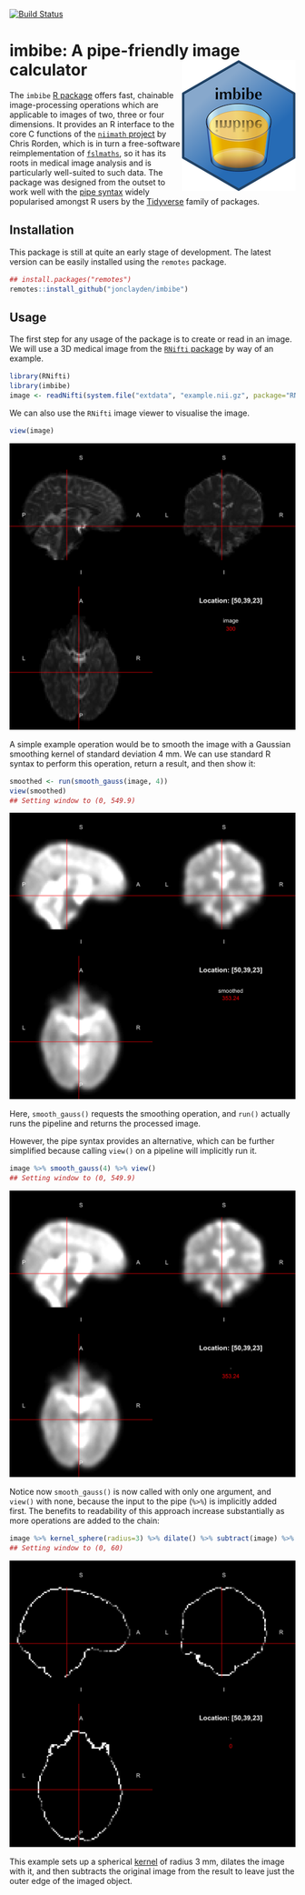 

<!-- badges: start -->
[![Build Status](https://travis-ci.org/jonclayden/imbibe.svg?branch=master)](https://travis-ci.org/jonclayden/imbibe)
<!-- badges: end -->

# imbibe: A pipe-friendly image calculator <img src='tools/figures/logo-small.png' align="right" />

The `imbibe` [R package](https://www.r-project.org) offers fast, chainable image-processing operations which are applicable to images of two, three or four dimensions. It provides an R interface to the core C functions of the [`niimath` project](https://github.com/rordenlab/niimath) by Chris Rorden, which is in turn a free-software reimplementation of [`fslmaths`](https://fsl.fmrib.ox.ac.uk/fsl/fslwiki/Fslutils), so it has its roots in medical image analysis and is particularly well-suited to such data. The package was designed from the outset to work well with the [pipe syntax](https://github.com/tidyverse/magrittr) widely popularised amongst R users by the [Tidyverse](https://www.tidyverse.org/) family of packages.

## Installation

This package is still at quite an early stage of development. The latest version can be easily installed using the `remotes` package.


```r
## install.packages("remotes")
remotes::install_github("jonclayden/imbibe")
```

## Usage

The first step for any usage of the package is to create or read in an image. We will use a 3D medical image from the [`RNifti` package](https://github.com/jonclayden/RNifti) by way of an example.


```r
library(RNifti)
library(imbibe)
image <- readNifti(system.file("extdata", "example.nii.gz", package="RNifti"))
```

We can also use the `RNifti` image viewer to visualise the image.


```r
view(image)
```

![plot of chunk original](tools/figures/original-1.png)

A simple example operation would be to smooth the image with a Gaussian smoothing kernel of standard deviation 4 mm. We can use standard R syntax to perform this operation, return a result, and then show it:


```r
smoothed <- run(smooth_gauss(image, 4))
view(smoothed)
## Setting window to (0, 549.9)
```

![plot of chunk standard](tools/figures/standard-1.png)

Here, `smooth_gauss()` requests the smoothing operation, and `run()` actually runs the pipeline and returns the processed image.

However, the pipe syntax provides an alternative, which can be further simplified because calling `view()` on a pipeline will implicitly run it.


```r
image %>% smooth_gauss(4) %>% view()
## Setting window to (0, 549.9)
```

![plot of chunk pipe](tools/figures/pipe-1.png)

Notice now `smooth_gauss()` is now called with only one argument, and `view()` with none, because the input to the pipe (`%>%`) is implicitly added first. The benefits to readability of this approach increase substantially as more operations are added to the chain:


```r
image %>% kernel_sphere(radius=3) %>% dilate() %>% subtract(image) %>% view()
## Setting window to (0, 60)
```

![plot of chunk dilate](tools/figures/dilate-1.png)

This example sets up a spherical [kernel](https://en.wikipedia.org/wiki/Kernel_(image_processing)) of radius 3 mm, dilates the image with it, and then subtracts the original image from the result to leave just the outer edge of the imaged object.
